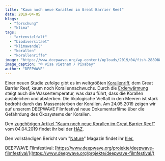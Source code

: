 ```yaml
---
title: "Kaum noch neue Korallen im Great Barrier Reef"
date: 2019-04-05
blogs: 
  - "forschung"
  - "klima"
tags: 
  - "artenvielfalt"
  - "biodiversitaet"
  - "klimawandel"
  - "korallen"
  - "korallenriffe"
image: "https://www.deepwave.org/wp-content/uploads/2019/04/fish-288988_1920.jpg"
image_caption: "© visa vietnam / Pixabay"
author: "DEEPWAVE"
---
```


Einer neuen Studie zufolge gibt es im weltgrößten [Korallenriff,](https://www.deepwave.org/die-ozeane/korallen/) dem Great Barrier Reef, kaum noch Korallennachwuchs. Durch die [Erderwärmung](https://www.deepwave.org/die-ozeane/klimawandel/) steigt auch die Wassertemperatur, was dazu führt, dass die Korallen ausbleichen und absterben. Die ökologische Vielfalt in den Meeren ist stark bedroht durch das Massensterben der Korallen. Am 24.05.2019 zeigen wir auf unserem DEEPWAVE Filmfestival neue Dokumentarfilme über die Gefährdung des Ökosystems der Korallen.

Den [zugehörigen Artikel "Kaum noch neue Korallen im Great Barrier Reef"](https://www.haz.de/Nachrichten/Wissen/Uebersicht/Klimawandel-Kaum-noch-neue-Korallen-im-Great-Barrier-Reef) vom 04.04.2019 findet ihr bei der [HAZ](https://www.haz.de/).

Den vollständigen Bericht vom "[Nature](https://www.nature.com/)" Magazin findet ihr [hier.](https://www.nature.com/articles/s41586-019-1081-y)

DEEPWAVE Filmfestival: [https://www.deepwave.org/projekte/deepwave-filmfestival/](https://www.deepwave.org/projekte/deepwave-filmfestival/)
